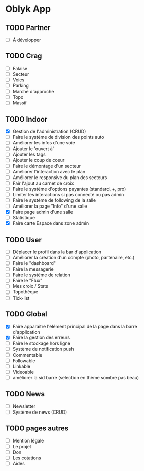 # Oblyk App

## TODO Partner
- [ ] À développer

## TODO Crag
- [ ] Falaise
- [ ] Secteur
- [ ] Voies
- [ ] Parking
- [ ] Marche d'approche
- [ ] Topo
- [ ] Massif

## TODO Indoor
- [x] Gestion de l'administration (CRUD)
- [ ] Faire le système de division des points auto
- [ ] Améliorer les infos d'une voie
- [ ] Ajouter le 'ouvert à'
- [ ] Ajouter les tags
- [ ] Ajouter le coup de coeur
- [ ] Faire le démontage d'un secteur
- [ ] Améliorer l'interaction avec le plan
- [ ] Améliorer le responsive du plan des secteurs
- [ ] Fair l'ajout au carnet de croix
- [ ] Faire le système d'options payantes (standard, +, pro)
- [ ] Limiter les interactions si pas connecté ou pas admin
- [ ] Faire le système de following de la salle
- [ ] Améliorer la page "Info" d'une salle
- [x] Faire page admin d'une salle
- [ ] Statistique
- [x] Faire carte Espace dans zone admin

## TODO User
- [ ] Déplacer le profil dans la bar d'application
- [ ] Améliorer la création d'un compte (photo, partenaire, etc.)
- [ ] Faire le "dashboard"
- [ ] Faire la messagerie
- [ ] Faire le système de relation
- [ ] Faire le "Flux"
- [ ] Mes croix / Stats
- [ ] Topothèque
- [ ] Tick-list

## TODO Global
- [x] Faire apparaitre l'élément principal de la page dans la barre d'application
- [x] Faire la gestion des erreurs
- [ ] Faire le stockage hors ligne
- [ ] Système de notification push
- [ ] Commentable
- [ ] Followable
- [ ] Linkable
- [ ] Videoable
- [ ] améliorer la sid barre (selection en thème sombre pas beau)

## TODO News
- [ ] Newsletter
- [ ] Système de news (CRUD)

## TODO pages autres
- [ ] Mention légale
- [ ] Le projet
- [ ] Don
- [ ] Les cotations
- [ ] Aides
